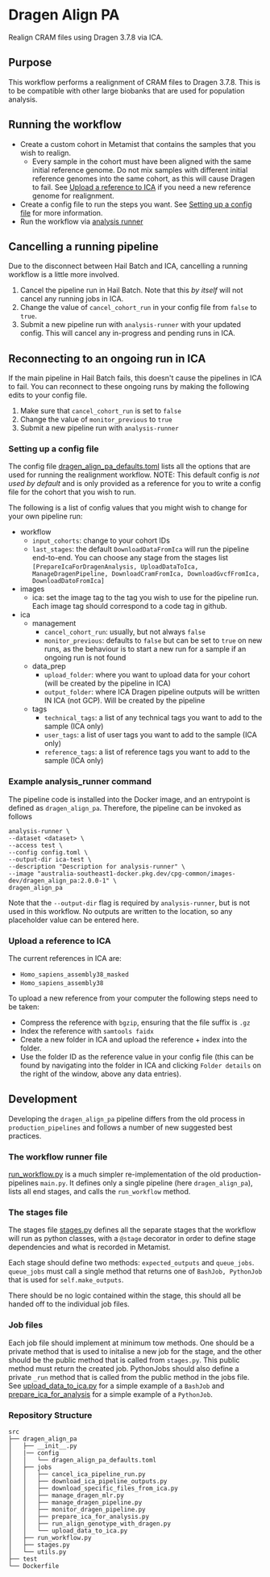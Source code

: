 # Dragen Align PA
Realign CRAM files using Dragen 3.7.8 via ICA.

## Purpose

This workflow performs a realignment of CRAM files to Dragen 3.7.8. This is to be compatible with other large biobanks that are used for population analysis.

## Running the workflow
- Create a custom cohort in Metamist that contains the samples that you wish to realign.
    - Every sample in the cohort must have been aligned with the same initial reference genome. Do not mix samples with different initial reference genomes into the same cohort, as this will cause Dragen to fail. See [Upload a reference to ICA](#upload-a-reference-to-ica) if you need a new reference genome for realignment.
- Create a config file to run the steps you want. See [Setting up a config file](#setting-up-a-config-file) for more information.
- Run the workflow via [analysis runner](#example-analysis_runner-command)

## Cancelling a running pipeline
Due to the disconnect between Hail Batch and ICA, cancelling a running workflow is a little more involved.
1. Cancel the pipeline run in Hail Batch. Note that this _by itself_ will not cancel any running jobs in ICA.
2. Change the value of `cancel_cohort_run` in your config file from `false` to `true`.
3. Submit a new pipeline run with `analysis-runner` with your updated config. This will cancel any in-progress and pending runs in ICA.

## Reconnecting to an ongoing run in ICA
If the main pipeline in Hail Batch fails, this doesn't cause the pipelines in ICA to fail. You can reconnect to these ongoing runs by making the following edits to your config file.
1. Make sure that `cancel_cohort_run` is set to `false`
2. Change the value of `monitor_previous` to `true`
3. Submit a new pipeline run with `analysis-runner`

### Setting up a config file
The config file [dragen_align_pa_defaults.toml](config/dragen_align_pa_defaults.toml) lists all the options that are used for running the realignment workflow.
NOTE: This default config is _not used by default_ and is only provided as a reference for you to write a config file for the cohort that you wish to run.

The following is a list of config values that you might wish to change for your own pipeline run:
- workflow
    - `input_cohorts`: change to your cohort IDs
    - `last_stages`: the default `DownloadDataFromIca` will run the pipeline end-to-end. You can choose any stage from the stages list `[PrepareIcaForDragenAnalysis, UploadDataToIca, ManageDragenPipeline, DownloadCramFromIca, DownloadGvcfFromIca, DownloadDatoFromIca]`
- images
    - ica: set the image tag to the tag you wish to use for the pipeline run. Each image tag should correspond to a code tag in github.
- ica
    - management
        - `cancel_cohort_run`: usually, but not always `false`
        - `monitor_previous`: defaults to `false` but can be set to `true` on new runs, as the behaviour is to start a new run for a sample if an ongoing run is not found
    - data_prep
        - `upload_folder`: where you want to upload data for your cohort (will be created by the pipeline in ICA)
        - `output_folder`: where ICA Dragen pipeline outputs will be written IN ICA (not GCP). Will be created by the pipeline
    - tags
        - `technical_tags`: a list of any technical tags you want to add to the sample (ICA only)
        - `user_tags`: a list of user tags you want to add to the sample (ICA only)
        - `reference_tags`: a list of reference tags you want to add to the sample (ICA only)

### Example analysis_runner command
The pipeline code is installed into the Docker image, and an entrypoint is defined as `dragen_align_pa`. Therefore, the pipeline can be invoked as follows
```commandline
analysis-runner \
--dataset <dataset> \
--access test \
--config config.toml \
--output-dir ica-test \
--description "Description for analysis-runner" \
--image "australia-southeast1-docker.pkg.dev/cpg-common/images-dev/dragen_align_pa:2.0.0-1" \
dragen_align_pa
```
Note that the `--output-dir` flag is required by `analysis-runner`, but is not used in this workflow. No outputs are written to the location, so any placeholder value can be entered here.

### Upload a reference to ICA
The current references in ICA are:
- `Homo_sapiens_assembly38_masked`
- `Homo_sapiens_assembly38`

To upload a new reference from your computer the following steps need to be taken:
- Compress the reference with `bgzip`, ensuring that the file suffix is `.gz`
- Index the reference with `samtools faidx`
- Create a new folder in ICA and upload the reference + index into the folder.
- Use the folder ID as the reference value in your config file (this can be found by navigating into the folder in ICA and clicking `Folder details` on the right of the window, above any data entries).

## Development
Developing the `dragen_align_pa` pipeline differs from the old process in `production_pipelines` and follows a number of new suggested best practices.

### The workflow runner file
[run_workflow.py](src/dragen_align_pa/run_workflow.py) is a much simpler re-implementation of the old production-pipelines `main.py`. It defines only a single pipeline (here `dragen_align_pa`), lists all end stages, and calls the `run_workflow` method.

### The stages file
The stages file [stages.py](src/dragen_align_pa/stages.py) defines all the separate stages that the workflow will run as python classes, with a `@stage` decorator in order to define stage dependencies and what is recorded in Metamist.

Each stage should define two methods: `expected_outputs` and `queue_jobs`. `queue_jobs` must call a single method that returns one of `BashJob, PythonJob` that is used for `self.make_outputs`.

There should be no logic contained within the stage, this should all be handed off to the individual job files.

### Job files
Each job file should implement at minimum tow methods. One should be a private method that is used to initalise a new job for the stage, and the other should be the public method that is called from `stages.py`. This public method must return the created job. PythonJobs should also define a private `_run` method that is called from the public method in the jobs file.
See [upload_data_to_ica.py](src/dragen_align_pa/jobs/upload_data_to_ica.py) for a simple example of a `BashJob` and [prepare_ica_for_analysis](src/dragen_align_pa/jobs/prepare_ica_for_analysis.py) for a simple example of a `PythonJob`.

### Repository Structure

```commandline
src
├── dragen_align_pa
│   ├── __init__.py
│   |── config
│   │   └── dragen_align_pa_defaults.toml
│   ├── jobs
│   │   ├── cancel_ica_pipeline_run.py
│   │   ├── download_ica_pipeline_outputs.py
│   │   ├── download_specific_files_from_ica.py
│   │   ├── manage_dragen_mlr.py
│   │   ├── manage_dragen_pipeline.py
│   │   ├── monitor_dragen_pipeline.py
│   │   ├── prepare_ica_for_analysis.py
│   │   ├── run_align_genotype_with_dragen.py
│   │   └── upload_data_to_ica.py
│   ├── run_workflow.py
│   ├── stages.py
│   └── utils.py
├── test
└── Dockerfile
```
